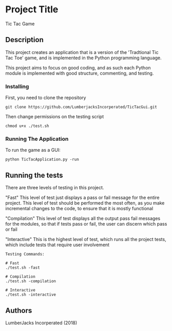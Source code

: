 # Project Title

Tic Tac Game

## Description

This project creates an application that is a version of the 'Tradtional Tic Tac Toe' game, and is implemented
in the Python programming language.

This project aims to focus on good coding, and as such each Python module is implemented with good structure,
commenting, and testing.

### Installing

First, you need to clone the repository

```
git clone https://github.com/LumberjacksIncorperated/TicTacGui.git
```

Then change permissions on the testing script

```
chmod u+x ./test.sh
```

### Running The Application

To run the game as a GUI:

```
python TicTacApplication.py -run
```

## Running the tests

There are three levels of testing in this project.

"Fast"
This level of test just displays a pass or fail message for the entire project. This level of test should be performed
the most often, as you make incremental changes to the code, to ensure that it is mostly functional

"Compilation"
This level of test displays all the output pass fail messages for the modules, so that if tests pass or fail, the user
can discern which pass or fail

"Interactive"
This is the highest level of test, which runs all the project tests, which include tests that require user involvement

```
Testing Commands:

# Fast
./test.sh -fast

# Compilation
./test.sh -compilation

# Interactive
./test.sh -interactive

```

## Authors

 LumberJacks Incorperated (2018)
